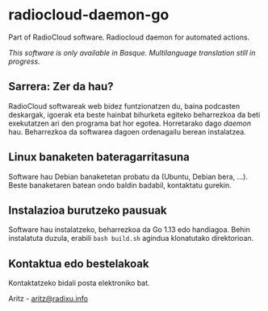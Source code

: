 # radiocloud-daemon-go
Part of RadioCloud software. Radiocloud daemon for automated actions.

*This software is only available in Basque. Multilanguage translation still in progress.*

## Sarrera: Zer da hau?
RadioCloud softwareak web bidez funtzionatzen du, baina podcasten deskargak, igoerak eta beste hainbat bihurketa egiteko beharrezkoa da beti exekutatzen ari den programa bat hor egotea. Horretarako dago *daemon* hau. Beharrezkoa da softwarea dagoen ordenagailu berean instalatzea.

## Linux banaketen bateragarritasuna
Software hau Debian banaketetan probatu da (Ubuntu, Debian bera, ...). Beste banaketaren batean ondo baldin badabil, kontaktatu gurekin.

## Instalazioa burutzeko pausuak
Software hau instalatzeko, beharrezkoa da Go 1.13 edo handiagoa. Behin instalatuta duzula, erabili ``bash build.sh`` agindua klonatutako direktorioan.

## Kontaktua edo bestelakoak
Kontaktatzeko bidali posta elektroniko bat.

Aritz - <aritz@radixu.info>
